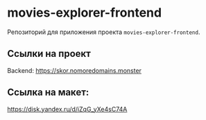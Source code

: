 # movies-explorer-frontend
Репозиторий для приложения проекта `movies-explorer-frontend`.

## Ссылки на проект

Backend: https://skor.nomoredomains.monster

## Ссылка на макет:
 https://disk.yandex.ru/d/iZqG_yXe4sC74A
